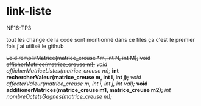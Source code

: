 # link-liste
NF16-TP3

tout les change de la code sont montionné dans ce files
ça c'est le premier fois j'ai utilisé le github

~~void remplirMatrice(matrice_creuse *m, int N, int M);~~
~~void afficherMatrice(matrice_creuse m);~~
*void afficherMatriceListes(matrice_creuse m);*
**int rechercherValeur(matrice_creuse m, int i, int j);**
*void affecterValeur(matrice_creuse m, int i, int j, int val);*
**void additionerMatrices(matrice_creuse m1, matrice_creuse m2);**
*int nombreOctetsGagnes(matrice_creuse m);*
